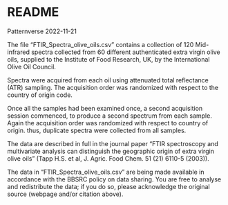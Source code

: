 README
================
Patternverse
2022-11-21

The file “FTIR_Spectra_olive_oils.csv” contains a collection of 120
Mid-infrared spectra collected from 60 different authenticated extra
virgin olive oils, supplied to the Institute of Food Research, UK, by
the International Olive Oil Council.

Spectra were acquired from each oil using attenuated total reflectance
(ATR) sampling. The acquisition order was randomized with respect to the
country of origin code.

Once all the samples had been examined once, a second acquisition
session commenced, to produce a second spectrum from each sample. Again
the acquisition order was randomized with respect to country of origin.
thus, duplicate spectra were collected from all samples.

The data are described in full in the journal paper “FTIR spectroscopy
and multivariate analysis can distinguish the geographic origin of extra
virgin olive oils” (Tapp H.S. et al, J. Agric. Food Chem. 51 (21) 6110-5
(2003)).

The data in “FTIR_Spectra_olive_oils.csv” are being made available in
accordance with the BBSRC policy on data sharing. You are free to
analyse and redistribute the data; if you do so, please acknowledge the
original source (webpage and/or citation above).
